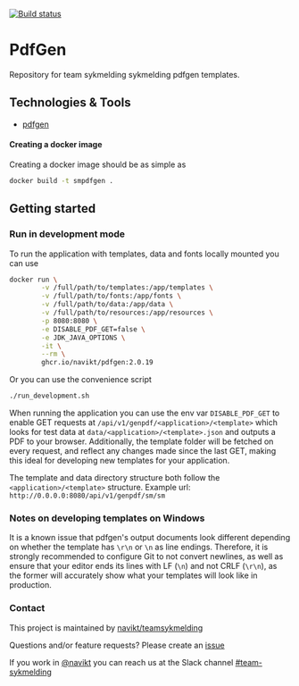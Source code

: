 [![Build status](https://github.com/navikt/smpdfgen/workflows/Deploy%20to%20dev%20and%20prod/badge.svg)](https://github.com/navikt/smpdfgen/workflows/Deploy%20to%20dev%20and%20prod/badge.svg)
# PdfGen
Repository for team sykmelding sykmelding pdfgen templates.

## Technologies & Tools

* [pdfgen](https://github.com/navikt/pdfgen)

#### Creating a docker image
Creating a docker image should be as simple as 
```bash
docker build -t smpdfgen .
```

## Getting started
### Run in development mode
To run the application with templates, data and fonts locally mounted you can use
```bash
docker run \
        -v /full/path/to/templates:/app/templates \
        -v /full/path/to/fonts:/app/fonts \
        -v /full/path/to/data:/app/data \
        -v /full/path/to/resources:/app/resources \
        -p 8080:8080 \
        -e DISABLE_PDF_GET=false \
        -e JDK_JAVA_OPTIONS \
        -it \
        --rm \
        ghcr.io/navikt/pdfgen:2.0.19
```

Or you can use the convenience script
```bash
./run_development.sh
```

When running the application you can use the env var `DISABLE_PDF_GET` to enable GET requests at
`/api/v1/genpdf/<application>/<template>` which looks for test data at `data/<application>/<template>.json` and outputs
a PDF to your browser. Additionally, the template folder will be fetched on every request, and reflect any changes made
since the last GET, making this ideal for developing new templates for your application.

The template and data directory structure both follow the `<application>/<template>` structure.
Example url: `http://0.0.0.0:8080/api/v1/genpdf/sm/sm`

### Notes on developing templates on Windows
It is a known issue that pdfgen's output documents look different depending on whether the template
has `\r\n` or `\n` as line endings. Therefore, it is strongly recommended to configure Git to not convert newlines, as well as ensure that your editor ends its lines with LF (`\n`) and not CRLF (`\r\n`), as the former will accurately show what your
templates will look like in production.

### Contact

This project is maintained by [navikt/teamsykmelding](CODEOWNERS)

Questions and/or feature requests? Please create an [issue](https://github.com/navikt/smpdfgen/issues)

If you work in [@navikt](https://github.com/navikt) you can reach us at the Slack
channel [#team-sykmelding](https://nav-it.slack.com/archives/CMA3XV997)
